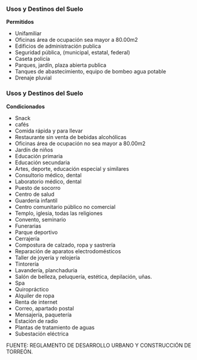 ﻿
### Usos y Destinos del Suelo

**Permitidos**

* Unifamiliar
* Oficinas área de ocupación sea mayor a 80.00m2
* Edificios de administración publica
* Seguridad pública, (municipal, estatal, federal)
* Caseta policía
* Parques, jardín, plaza abierta publica
* Tanques de abastecimiento, equipo de bombeo agua potable
* Drenaje pluvial

### Usos y Destinos del Suelo

**Condicionados**

* Snack
* cafés
* Comida rápida y para llevar
* Restaurante sin venta de bebidas alcohólicas
* Oficinas área de ocupación no sea mayor a 80.00m2
* Jardín de niños
* Educación primaria
* Educación secundaria
* Artes, deporte, educación especial y similares
* Consultorio médico, dental
* Laboratorio médico, dental
* Puesto de socorro
* Centro de salud
* Guardería infantil
* Centro comunitario público no comercial
* Templo, iglesia, todas las religiones
* Convento, seminario
* Funerarias
* Parque deportivo
* Cerrajería
* Compostura de calzado, ropa y sastrería
* Reparación de aparatos electrodomésticos
* Taller de joyería y relojería
* Tintorería
* Lavandería, planchaduria
* Salón de belleza, peluquería, estética, depilación, uñas.
* Spa
* Quiropráctico
* Alquiler de ropa
* Renta de internet
* Correo, apartado postal
* Mensajería, paquetería
* Estación de radio
* Plantas de tratamiento de aguas
* Subestación eléctrica

FUENTE: REGLAMENTO DE DESARROLLO URBANO Y CONSTRUCCIÓN DE TORREÓN.
